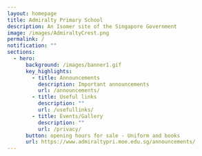 ```yaml
---
layout: homepage
title: Admiralty Primary School
description: An Isomer site of the Singapore Government
image: /images/AdmiraltyCrest.png
permalink: /
notification: ""
sections:
  - hero:
      background: /images/banner1.gif
      key_highlights:
        - title: Announcements
          description: Important announcements
          url: /announcements/
        - title: Useful links
          description: ""
          url: /usefullinks/
        - title: Events/Gallery
          description: ""
          url: /privacy/
      button: opening hours for sale - Uniform and books
      url: https://www.admiraltypri.moe.edu.sg/announcements/
---
```

